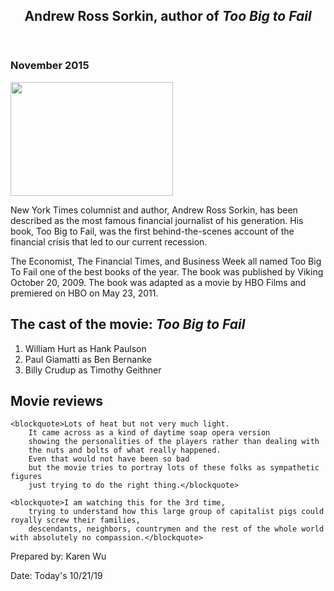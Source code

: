 <!DOCTYPE html>
<html lang="en">

<body>
<header>
<h2>Andrew Ross Sorkin, author of <i>Too Big to Fail</i></h2>
</header>
<main>
	<h3>November 2015</h3>
	<img src="untitled/is117 - unit 6/short_exercises/town_hall/images/sorkin_desk260.jpg" height="182" width="260"/>
	<p>New York Times columnist and author, Andrew Ross Sorkin,
		has been described as the most famous financial journalist of his generation.
		His book, Too Big to Fail, was the first behind-the-scenes account of the financial crisis
		that led to our current recession.</p>
	<p>The Economist, The Financial Times, and Business Week
		all named Too Big To Fail one of the best books of the year.
		The book was published by Viking October 20, 2009.
		The book was adapted as a movie by HBO Films and premiered on HBO on May 23, 2011.</p>

<h2>The cast of the movie: <i>Too Big to Fail</i></h2>
	<ol>
		<li>William Hurt as Hank Paulson</li>
		<li>Paul Giamatti as Ben Bernanke</li>
		<li>Billy Crudup as Timothy Geithner</li>
	</ol>
			
<h2>Movie reviews</h2>
	
	<blockquote>Lots of heat but not very much light.
		It came across as a kind of daytime soap opera version
		showing the personalities of the players rather than dealing with
		the nuts and bolts of what really happened.
		Even that would not have been so bad
		but the movie tries to portray lots of these folks as sympathetic figures
		just trying to do the right thing.</blockquote>
	
	<blockquote>I am watching this for the 3rd time,
		trying to understand how this large group of capitalist pigs could royally screw their families,
		descendants, neighbors, countrymen and the rest of the whole world with absolutely no compassion.</blockquote>
</main>
<footer>
	<p>Prepared by: Karen Wu</p>
	<p>Date: Today's 10/21/19</p>
</footer>
</body>
</html>
